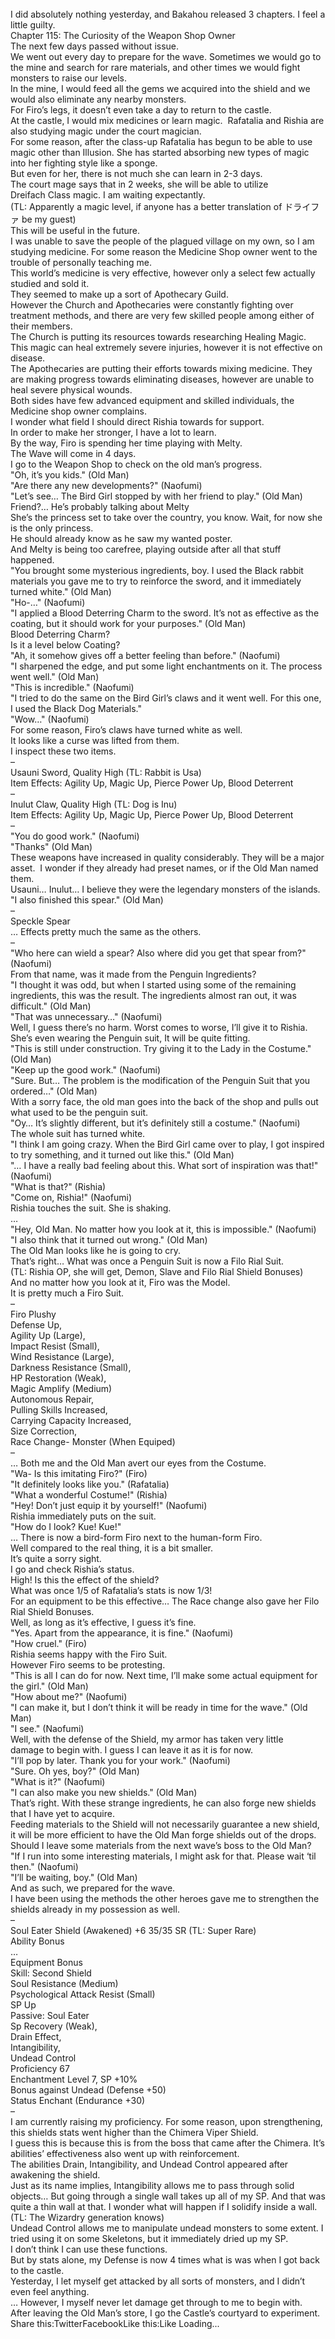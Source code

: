 <br/>
I did absolutely nothing yesterday, and Bakahou released 3 chapters. I feel a little guilty.<br/>
Chapter 115: The Curiosity of the Weapon Shop Owner<br/>
The next few days passed without issue.<br/>
We went out every day to prepare for the wave. Sometimes we would go to the mine and search for rare materials, and other times we would fight monsters to raise our levels.<br/>
In the mine, I would feed all the gems we acquired into the shield and we would also eliminate any nearby monsters.<br/>
For Firo’s legs, it doesn’t even take a day to return to the castle.<br/>
At the castle, I would mix medicines or learn magic.  Rafatalia and Rishia are also studying magic under the court magician.<br/>
For some reason, after the class-up Rafatalia has begun to be able to use magic other than Illusion. She has started absorbing new types of magic into her fighting style like a sponge.<br/>
But even for her, there is not much she can learn in 2-3 days.<br/>
The court mage says that in 2 weeks, she will be able to utilize Dreifach Class magic. I am waiting expectantly.<br/>
(TL: Apparently a magic level, if anyone has a better translation of ドライファ be my guest)<br/>
This will be useful in the future.<br/>
I was unable to save the people of the plagued village on my own, so I am studying medicine. For some reason the Medicine Shop owner went to the trouble of personally teaching me.<br/>
This world’s medicine is very effective, however only a select few actually studied and sold it.<br/>
They seemed to make up a sort of Apothecary Guild.<br/>
However the Church and Apothecaries were constantly fighting over treatment methods, and there are very few skilled people among either of their members.<br/>
The Church is putting its resources towards researching Healing Magic. This magic can heal extremely severe injuries, however it is not effective on disease.<br/>
The Apothecaries are putting their efforts towards mixing medicine. They are making progress towards eliminating diseases, however are unable to heal severe physical wounds.<br/>
Both sides have few advanced equipment and skilled individuals, the Medicine shop owner complains.<br/>
I wonder what field I should direct Rishia towards for support.<br/>
In order to make her stronger, I have a lot to learn.<br/>
By the way, Firo is spending her time playing with Melty.<br/>
The Wave will come in 4 days.<br/>
I go to the Weapon Shop to check on the old man’s progress.<br/>
"Oh, it’s you kids." (Old Man)<br/>
"Are there any new developments?" (Naofumi)<br/>
"Let’s see… The Bird Girl stopped by with her friend to play." (Old Man)<br/>
Friend?… He’s probably talking about Melty<br/>
She’s the princess set to take over the country, you know. Wait, for now she is the only princess.<br/>
He should already know as he saw my wanted poster.<br/>
And Melty is being too carefree, playing outside after all that stuff happened.<br/>
"You brought some mysterious ingredients, boy. I used the Black rabbit materials you gave me to try to reinforce the sword, and it immediately turned white." (Old Man)<br/>
"Ho-…" (Naofumi)<br/>
"I applied a Blood Deterring Charm to the sword. It’s not as effective as the coating, but it should work for your purposes." (Old Man)<br/>
Blood Deterring Charm?<br/>
Is it a level below Coating?<br/>
"Ah, it somehow gives off a better feeling than before." (Naofumi)<br/>
"I sharpened the edge, and put some light enchantments on it. The process went well." (Old Man)<br/>
"This is incredible." (Naofumi)<br/>
"I tried to do the same on the Bird Girl’s claws and it went well. For this one, I used the Black Dog Materials."<br/>
"Wow…" (Naofumi)<br/>
For some reason, Firo’s claws have turned white as well.<br/>
It looks like a curse was lifted from them.<br/>
I inspect these two items.<br/>
–<br/>
Usauni Sword, Quality High (TL: Rabbit is Usa)<br/>
Item Effects: Agility Up, Magic Up, Pierce Power Up, Blood Deterrent<br/>
–<br/>
Inulut Claw, Quality High (TL: Dog is Inu)<br/>
Item Effects: Agility Up, Magic Up, Pierce Power Up, Blood Deterrent<br/>
–<br/>
"You do good work." (Naofumi)<br/>
"Thanks" (Old Man)<br/>
These weapons have increased in quality considerably. They will be a major asset.  I wonder if they already had preset names, or if the Old Man named them.<br/>
Usauni… Inulut… I believe they were the legendary monsters of the islands.<br/>
"I also finished this spear." (Old Man)<br/>
–<br/>
Speckle Spear<br/>
… Effects pretty much the same as the others.<br/>
–<br/>
"Who here can wield a spear? Also where did you get that spear from?" (Naofumi)<br/>
From that name, was it made from the Penguin Ingredients?<br/>
"I thought it was odd, but when I started using some of the remaining ingredients, this was the result. The ingredients almost ran out, it was difficult." (Old Man)<br/>
"That was unnecessary…" (Naofumi)<br/>
Well, I guess there’s no harm. Worst comes to worse, I’ll give it to Rishia. She’s even wearing the Penguin suit, It will be quite fitting.<br/>
"This is still under construction. Try giving it to the Lady in the Costume." (Old Man)<br/>
"Keep up the good work." (Naofumi)<br/>
"Sure. But… The problem is the modification of the Penguin Suit that you ordered…" (Old Man)<br/>
With a sorry face, the old man goes into the back of the shop and pulls out what used to be the penguin suit.<br/>
"Oy… It’s slightly different, but it’s definitely still a costume." (Naofumi)<br/>
The whole suit has turned white.<br/>
"I think I am going crazy. When the Bird Girl came over to play, I got inspired to try something, and it turned out like this." (Old Man)<br/>
"… I have a really bad feeling about this. What sort of inspiration was that!" (Naofumi)<br/>
"What is that?" (Rishia)<br/>
"Come on, Rishia!" (Naofumi)<br/>
Rishia touches the suit. She is shaking.<br/>
…<br/>
"Hey, Old Man. No matter how you look at it, this is impossible." (Naofumi)<br/>
"I also think that it turned out wrong." (Old Man)<br/>
The Old Man looks like he is going to cry.<br/>
That’s right… What was once a Penguin Suit is now a Filo Rial Suit.<br/>
(TL: Rishia OP, she will get, Demon, Slave and Filo Rial Shield Bonuses)<br/>
And no matter how you look at it, Firo was the Model.<br/>
It is pretty much a Firo Suit.<br/>
–<br/>
Firo Plushy<br/>
Defense Up,<br/>
Agility Up (Large),<br/>
Impact Resist (Small),<br/>
Wind Resistance (Large),<br/>
Darkness Resistance (Small),<br/>
HP Restoration (Weak),<br/>
Magic Amplify (Medium)<br/>
Autonomous Repair,<br/>
Pulling Skills Increased,<br/>
Carrying Capacity Increased,<br/>
Size Correction,<br/>
Race Change- Monster (When Equiped)<br/>
–<br/>
… Both me and the Old Man avert our eyes from the Costume.<br/>
"Wa- Is this imitating Firo?" (Firo)<br/>
"It definitely looks like you." (Rafatalia)<br/>
"What a wonderful Costume!" (Rishia)<br/>
"Hey! Don’t just equip it by yourself!" (Naofumi)<br/>
Rishia immediately puts on the suit.<br/>
"How do I look? Kue! Kue!"<br/>
… There is now a bird-form Firo next to the human-form Firo.<br/>
Well compared to the real thing, it is a bit smaller.<br/>
It’s quite a sorry sight.<br/>
I go and check Rishia’s status.<br/>
High! Is this the effect of the shield?<br/>
What was once 1/5 of Rafatalia’s stats is now 1/3!<br/>
For an equipment to be this effective… The Race change also gave her Filo Rial Shield Bonuses.<br/>
Well, as long as it’s effective, I guess it’s fine.<br/>
"Yes. Apart from the appearance, it is fine." (Naofumi)<br/>
"How cruel." (Firo)<br/>
Rishia seems happy with the Firo Suit.<br/>
However Firo seems to be protesting.<br/>
"This is all I can do for now. Next time, I’ll make some actual equipment for the girl." (Old Man)<br/>
"How about me?" (Naofumi)<br/>
"I can make it, but I don’t think it will be ready in time for the wave." (Old Man)<br/>
"I see." (Naofumi)<br/>
Well, with the defense of the Shield, my armor has taken very little damage to begin with. I guess I can leave it as it is for now.<br/>
"I’ll pop by later. Thank you for your work." (Naofumi)<br/>
"Sure. Oh yes, boy?" (Old Man)<br/>
"What is it?" (Naofumi)<br/>
"I can also make you new shields." (Old Man)<br/>
That’s right. With these strange ingredients, he can also forge new shields that I have yet to acquire.<br/>
Feeding materials to the Shield will not necessarily guarantee a new shield, it will be more efficient to have the Old Man forge shields out of the drops.<br/>
Should I leave some materials from the next wave’s boss to the Old Man?<br/>
"If I run into some interesting materials, I might ask for that. Please wait ‘til then." (Naofumi)<br/>
"I’ll be waiting, boy." (Old Man)<br/>
And as such, we prepared for the wave.<br/>
I have been using the methods the other heroes gave me to strengthen the shields already in my possession as well.<br/>
–<br/>
Soul Eater Shield (Awakened) +6 35/35 SR (TL: Super Rare)<br/>
Ability Bonus<br/>
…<br/>
Equipment Bonus<br/>
Skill: Second Shield<br/>
Soul Resistance (Medium)<br/>
Psychological Attack Resist (Small)<br/>
SP Up<br/>
Passive: Soul Eater<br/>
Sp Recovery (Weak),<br/>
Drain Effect,<br/>
Intangibility,<br/>
Undead Control<br/>
Proficiency 67<br/>
Enchantment Level 7, SP +10%<br/>
Bonus against Undead (Defense +50)<br/>
Status Enchant (Endurance +30)<br/>
–<br/>
I am currently raising my proficiency. For some reason, upon strengthening, this shields stats went higher than the Chimera Viper Shield.<br/>
I guess this is because this is from the boss that came after the Chimera. It’s abilities’ effectiveness also went up with reinforcement.<br/>
The abilities Drain, Intangibility, and Undead Control appeared after awakening the shield.<br/>
Just as its name implies, Intangibility allows me to pass through solid objects… But going through a single wall takes up all of my SP. And that was quite a thin wall at that. I wonder what will happen if I solidify inside a wall. (TL: The Wizardry generation knows)<br/>
Undead Control allows me to manipulate undead monsters to some extent. I tried using it on some Skeletons, but it immediately dried up my SP.<br/>
I don’t think I can use these functions.<br/>
But by stats alone, my Defense is now 4 times what is was when I got back to the castle.<br/>
Yesterday, I let myself get attacked by all sorts of monsters, and I didn’t even feel anything.<br/>
… However, I myself never let damage get through to me to begin with.<br/>
After leaving the Old Man’s store, I go the Castle’s courtyard to experiment.<br/>
Share this:TwitterFacebookLike this:Like Loading... <br/>
